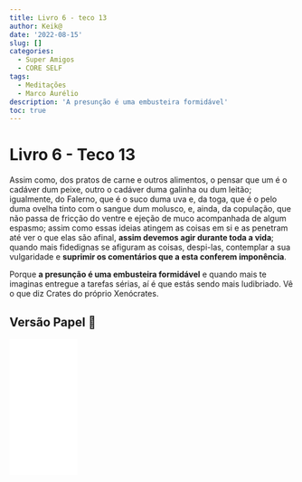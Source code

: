 ```yaml
---
title: Livro 6 - teco 13
author: Keik@
date: '2022-08-15'
slug: []
categories:
  - Super Amigos
  - CORE SELF
tags:
  - Meditações
  - Marco Aurélio
description: 'A presunção é uma embusteira formidável'
toc: true
---
```


# Livro 6 - Teco 13 


Assim como, dos pratos de carne e outros alimentos, o pensar que um é o cadáver dum peixe, outro o cadáver duma galinha ou dum leitão; igualmente, do Falerno, que é o suco duma uva e, da toga, que é o pelo duma ovelha tinto com o sangue dum molusco, e, ainda, da copulação, que não passa de fricção do ventre e ejeção de muco acompanhada de algum espasmo; assim como essas ideias atingem as coisas em si e as penetram até ver o que elas são afinal, **assim devemos agir durante toda a vida**; quando mais fidedignas se afiguram as coisas, despi-las, contemplar a sua vulgaridade e **suprimir os comentários que a esta conferem imponência**. 

Porque **a presunção é uma embusteira formidável** e quando mais te imaginas entregue a tarefas sérias, aí é que estás sendo mais ludibriado. Vê o que diz Crates do próprio Xenócrates.

## Versão Papel :book:
<iframe style="width:120px;height:240px;" marginwidth="0" marginheight="0" scrolling="no" frameborder="0" src="//ws-na.amazon-adsystem.com/widgets/q?ServiceVersion=20070822&OneJS=1&Operation=GetAdHtml&MarketPlace=BR&source=ss&ref=as_ss_li_til&ad_type=product_link&tracking_id=mundodekeika-20&language=pt_BR&marketplace=amazon&region=BR&placement=B092FVY4BB&asins=B092FVY4BB&linkId=37c5ec14221f61f811029aa88b520891&show_border=true&link_opens_in_new_window=true"></iframe>